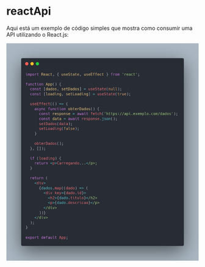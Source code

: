 # reactApi
Aqui está um exemplo de código simples que mostra como consumir uma API utilizando o React.js:

<img src="/img/rct.png" width = 600px >
